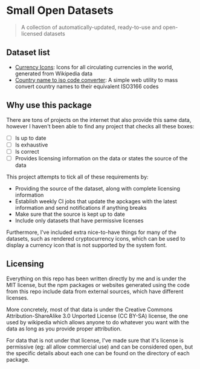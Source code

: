 # Small Open Datasets
> A collection of automatically-updated, ready-to-use and open-licensed datasets

## Dataset list
- [Currency Icons](./currency-icons): Icons for all circulating currencies in the world, generated from Wikipedia data
- [Country name to iso code converter](./countryName2isoCode): A simple web utility to mass convert country names to their equivalent ISO3166 codes

## Why use this package
There are tons of projects on the internet that also provide this same data, however I haven't been able to find any project that checks all these boxes:
- [ ] Is up to date
- [ ] Is exhaustive
- [ ] Is correct
- [ ] Provides licensing information on the data or states the source of the data

This project attempts to tick all of these requirements by:
- Providing the source of the dataset, along with complete licensing information
- Establish weekly CI jobs that update the apckages with the latest information and send notifications if anything breaks
- Make sure that the source is kept up to date
- Include only datasets that have permissive licenses

Furthermore, I've included extra nice-to-have things for many of the datasets, such as rendered cryptocurrency icons, which can be used to display a currency icon that is not supported by the system font.

## Licensing
Everything on this repo has been written directly by me and is under the MIT license, but the npm packages or websites generated using the code from this repo include data from external sources, which have different licenses.

More concretely, most of that data is under the Creative Commons Attribution-ShareAlike 3.0 Unported License (CC BY-SA) license, the one used by wikipedia which allows anyone to do whatever you want with the data as long as you provide proper attribution.

For data that is not under that license, I've made sure that it's license is permissive (eg: all allow commercial use) and can be considered open, but the specific details about each one can be found on the directory of each package.
